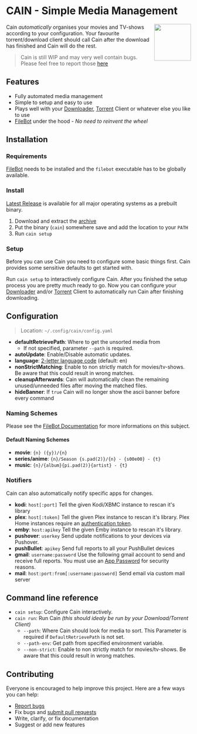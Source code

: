 # CAIN - Simple Media Management
[<img src="https://files.atrox.me/selif/scroll.png" align="right" width="100">][repo]

Cain *automatically* organises your movies and TV-shows according to your configuration.
Your favourite torrent/download client should call Cain after the download has finished and Cain will do the rest.

> Cain is still WIP and may very well contain bugs. Please feel free to report those [here][issues]

## Features
- Fully automated media management
- Simple to setup and easy to use
- Plays well with your [Downloader][download-client], [Torrent][torrent-client] Client or whatever else you like to use
- [FileBot][filebot] under the hood - *No need to reinvent the wheel*

## Installation

### Requirements
[FileBot][filebot] needs to be installed and the `filebot` executable has to be globally available.

### Install
[Latest Release][latest-release] is available for all major operating systems as a prebuilt binary.

1. Download and extract the [archive][latest-release]
2. Put the binary (`cain`) somewhere save and add the location to your `PATH`
3. Run `cain setup`

### Setup
Before you can use Cain you need to configure some basic things first. Cain provides some sensitive defaults to get started with.

Run `cain setup` to interactively configure Cain. After you finished the setup process you are pretty much ready to go.
Now you can configure your [Downloader][download-client] and/or [Torrent][torrent-client] Client to automatically run Cain after finishing downloading.

## Configuration
> Location: `~/.config/cain/config.yaml`

- **defaultRetrievePath**: Where to get the unsorted media from
    - If not specified, parameter `--path` is required.
- **autoUpdate**: Enable/Disable automatic updates.
- **language**: [2-letter language code][language-iso-codes] (default: en)
- **nonStrictMatching**: Enable to non strictly match for movies/tv-shows. Be aware that this could result in wrong matches.
- **cleanupAfterwards**: Cain will automatically clean the remaining unused/unneeded files after moving the matched files.
- **hideBanner**: If `true` Cain will no longer show the ascii banner before every command

### Naming Schemes
Please see the [FileBot Documentation][filebot-naming] for more informations on this subject.

#### Default Naming Schemes
- **movie**: `{n} ({y})/{n}`
- **series/anime**: `{n}/Season {s.pad(2)}/{n} - {s00e00} - {t}`
- **music**: `{n}/{album}{pi.pad(2)}{artist} - {t}`

### Notifiers
Cain can also automatically notify specific apps for changes.

- **kodi**: `host[:port]` Tell the given Kodi/XBMC instance to rescan it's library
- **plex**: `host[:token]` Tell the given Plex instance to rescan it's library. Plex Home instances require an [authentication token][plex-token].
- **emby**: `host:apikey` Tell the given Emby instance to rescan it's library.
- **pushover**: `userkey` Send update notifications to your devices via Pushover.
- **pushBullet**: `apikey` Send full reports to all your PushBullet devices
- **gmail**: `username:password` Use the following gmail account to send and receive full reports. You must use an [App Password][gmail-app-password] for security reasons.
- **mail**: `host:port:from[:username:password]` Send email via custom mail server

## Command line reference
- `cain setup`: Configure Cain interactively.
- `cain run`: Run Cain *(this should idealy be run by your Download/Torrent Client)*
    - `--path`: Where Cain should look for media to sort. This Parameter is required if `DefaultRetrievePath` is not set.
    - `--path-env`: Get path from specified environment variable.
    - `--non-strict`: Enable to non strictly match for movies/tv-shows. Be aware that this could result in wrong matches.

## Contributing

Everyone is encouraged to help improve this project. Here are a few ways you can help:

- [Report bugs][issues]
- Fix bugs and [submit pull requests][pulls]
- Write, clarify, or fix documentation
- Suggest or add new features

[filebot]: http://www.filebot.net/
[filebot-naming]: http://www.filebot.net/naming.html

[download-client]: https://github.com/Atrox/cain/wiki/Download-Clients
[torrent-client]: https://github.com/Atrox/cain/wiki/Torrent-Clients

[repo]: https://github.com/atrox/cain
[issues]: https://github.com/atrox/cain/issues
[pulls]: https://github.com/atrox/cain/pulls
[latest-release]: https://github.com/atrox/cain/releases/latest

[language-iso-codes]: http://en.wikipedia.org/wiki/List_of_ISO_639-1_codes
[plex-token]: https://support.plex.tv/hc/en-us/articles/204059436-Finding-your-account-token-X-Plex-Token
[gmail-app-password]: https://support.google.com/accounts/answer/185833?hl=en
